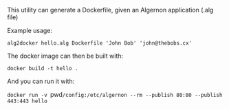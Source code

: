 This utility can generate a Dockerfile, given an Algernon application (.alg file)

Example usage:

`alg2docker hello.alg Dockerfile 'John Bob' 'john@thebobs.cx'`

The docker image can then be built with:

`docker build -t hello .`

And you can run it with:

`docker run -v `pwd`/config:/etc/algernon --rm --publish 80:80 --publish 443:443 hello`
